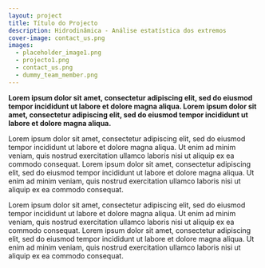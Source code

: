 ```yaml
---
layout: project
title: Título do Projecto
description: Hidrodinâmica - Análise estatística dos extremos
cover-image: contact_us.png
images: 
  - placeholder_image1.png
  - projecto1.png
  - contact_us.png
  - dummy_team_member.png
---
```

**Lorem ipsum dolor sit amet, consectetur adipiscing elit, sed do eiusmod tempor incididunt ut labore et dolore magna aliqua. 
Lorem ipsum dolor sit amet, consectetur adipiscing elit, sed do eiusmod tempor incididunt ut labore et dolore magna aliqua.**

Lorem ipsum dolor sit amet, consectetur adipiscing elit, sed do eiusmod tempor incididunt ut labore et dolore magna aliqua. 
Ut enim ad minim veniam, quis nostrud exercitation ullamco laboris nisi ut aliquip ex ea commodo consequat. 
Lorem ipsum dolor sit amet, consectetur adipiscing elit, sed do eiusmod tempor incididunt ut labore et dolore magna aliqua. 
Ut enim ad minim veniam, quis nostrud exercitation ullamco laboris nisi ut aliquip ex ea commodo consequat.

Lorem ipsum dolor sit amet, consectetur adipiscing elit, sed do eiusmod tempor incididunt ut labore et dolore magna aliqua. 
Ut enim ad minim veniam, quis nostrud exercitation ullamco laboris nisi ut aliquip ex ea commodo consequat.
Lorem ipsum dolor sit amet, 
consectetur adipiscing elit, sed do eiusmod tempor incididunt ut labore et dolore magna aliqua. 
Ut enim ad minim veniam, quis nostrud exercitation ullamco laboris nisi ut aliquip ex ea commodo consequat.